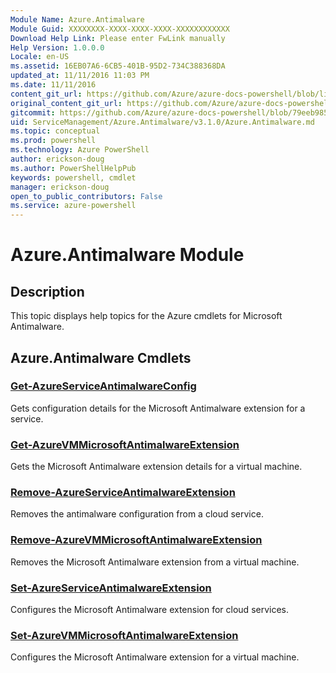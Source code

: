 ```yaml
---
Module Name: Azure.Antimalware
Module Guid: XXXXXXXX-XXXX-XXXX-XXXX-XXXXXXXXXXXX
Download Help Link: Please enter FwLink manually
Help Version: 1.0.0.0
Locale: en-US
ms.assetid: 16EB07A6-6CB5-401B-95D2-734C388368DA
updated_at: 11/11/2016 11:03 PM
ms.date: 11/11/2016
content_git_url: https://github.com/Azure/azure-docs-powershell/blob/live/azureps-cmdlets-docs/ServiceManagement/Azure.Antimalware/v3.1.0/Azure.Antimalware.md
original_content_git_url: https://github.com/Azure/azure-docs-powershell/blob/live/azureps-cmdlets-docs/ServiceManagement/Azure.Antimalware/v3.1.0/Azure.Antimalware.md
gitcommit: https://github.com/Azure/azure-docs-powershell/blob/79eeb985ea480979357fb4695832a0c3d29a48bf/azureps-cmdlets-docs/ServiceManagement/Azure.Antimalware/v3.1.0/Azure.Antimalware.md
uid: ServiceManagement/Azure.Antimalware/v3.1.0/Azure.Antimalware.md
ms.topic: conceptual
ms.prod: powershell
ms.technology: Azure PowerShell
author: erickson-doug
ms.author: PowerShellHelpPub
keywords: powershell, cmdlet
manager: erickson-doug
open_to_public_contributors: False
ms.service: azure-powershell
---
```


# Azure.Antimalware Module
## Description
This topic displays help topics for the Azure cmdlets for Microsoft Antimalware. 

## Azure.Antimalware Cmdlets
### [Get-AzureServiceAntimalwareConfig](./Get-AzureServiceAntimalwareConfig.md)
Gets configuration details for the Microsoft Antimalware extension for a service.


### [Get-AzureVMMicrosoftAntimalwareExtension](./Get-AzureVMMicrosoftAntimalwareExtension.md)
Gets the Microsoft Antimalware extension details for a virtual machine.


### [Remove-AzureServiceAntimalwareExtension](./Remove-AzureServiceAntimalwareExtension.md)
Removes the antimalware configuration from a cloud service.


### [Remove-AzureVMMicrosoftAntimalwareExtension](./Remove-AzureVMMicrosoftAntimalwareExtension.md)
Removes the Microsoft Antimalware extension from a virtual machine.


### [Set-AzureServiceAntimalwareExtension](./Set-AzureServiceAntimalwareExtension.md)
Configures the Microsoft Antimalware extension for cloud services.


### [Set-AzureVMMicrosoftAntimalwareExtension](./Set-AzureVMMicrosoftAntimalwareExtension.md)
Configures the Microsoft Antimalware extension for a virtual machine.




